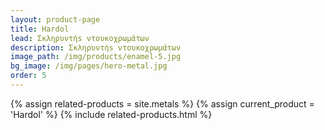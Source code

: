 ```yaml
---
layout: product-page
title: Hardol
lead: Σκληρυντήs ντουκοχρωμάτων
description: Σκληρυντήs ντουκοχρωμάτων
image_path: /img/products/enamel-5.jpg
bg_image: /img/pages/hero-metal.jpg
order: 5
---
```


{% assign related-products = site.metals %}
{% assign current_product = 'Hardol' %}
{% include related-products.html %}